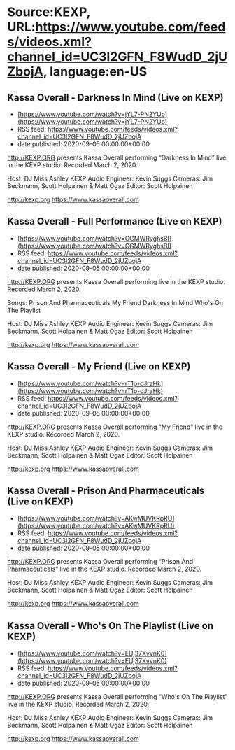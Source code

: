 # Source:KEXP, URL:https://www.youtube.com/feeds/videos.xml?channel_id=UC3I2GFN_F8WudD_2jUZbojA, language:en-US

## Kassa Overall - Darkness In Mind (Live on KEXP)
 - [https://www.youtube.com/watch?v=jYL7-PN2YUo](https://www.youtube.com/watch?v=jYL7-PN2YUo)
 - RSS feed: https://www.youtube.com/feeds/videos.xml?channel_id=UC3I2GFN_F8WudD_2jUZbojA
 - date published: 2020-09-05 00:00:00+00:00

http://KEXP.ORG presents Kassa Overall performing “Darkness In Mind” live in the KEXP studio. Recorded March 2, 2020.

Host: DJ Miss Ashley
KEXP Audio Engineer: Kevin Suggs
Cameras: Jim Beckmann, Scott Holpainen & Matt Ogaz
Editor: Scott Holpainen

http://kexp.org
https://www.kassaoverall.com

## Kassa Overall - Full Performance (Live on KEXP)
 - [https://www.youtube.com/watch?v=GGMWRyghsBI](https://www.youtube.com/watch?v=GGMWRyghsBI)
 - RSS feed: https://www.youtube.com/feeds/videos.xml?channel_id=UC3I2GFN_F8WudD_2jUZbojA
 - date published: 2020-09-05 00:00:00+00:00

http://KEXP.ORG presents Kassa Overall performing live in the KEXP studio. Recorded March 2, 2020.

Songs:
Prison And Pharmaceuticals
My Friend
Darkness In Mind
Who's On The Playlist

Host: DJ Miss Ashley
KEXP Audio Engineer: Kevin Suggs
Cameras: Jim Beckmann, Scott Holpainen & Matt Ogaz
Editor: Scott Holpainen

http://kexp.org
https://www.kassaoverall.com

## Kassa Overall - My Friend (Live on KEXP)
 - [https://www.youtube.com/watch?v=rT1p-oJraHk](https://www.youtube.com/watch?v=rT1p-oJraHk)
 - RSS feed: https://www.youtube.com/feeds/videos.xml?channel_id=UC3I2GFN_F8WudD_2jUZbojA
 - date published: 2020-09-05 00:00:00+00:00

http://KEXP.ORG presents Kassa Overall performing “My Friend” live in the KEXP studio. Recorded March 2, 2020.

Host: DJ Miss Ashley
KEXP Audio Engineer: Kevin Suggs
Cameras: Jim Beckmann, Scott Holpainen & Matt Ogaz
Editor: Scott Holpainen

http://kexp.org
https://www.kassaoverall.com

## Kassa Overall - Prison And Pharmaceuticals (Live on KEXP)
 - [https://www.youtube.com/watch?v=AKwMUVKRpRU](https://www.youtube.com/watch?v=AKwMUVKRpRU)
 - RSS feed: https://www.youtube.com/feeds/videos.xml?channel_id=UC3I2GFN_F8WudD_2jUZbojA
 - date published: 2020-09-05 00:00:00+00:00

http://KEXP.ORG presents Kassa Overall performing “Prison And Pharmaceuticals” live in the KEXP studio. Recorded March 2, 2020.

Host: DJ Miss Ashley
KEXP Audio Engineer: Kevin Suggs
Cameras: Jim Beckmann, Scott Holpainen & Matt Ogaz
Editor: Scott Holpainen

http://kexp.org
https://www.kassaoverall.com

## Kassa Overall - Who's On The Playlist (Live on KEXP)
 - [https://www.youtube.com/watch?v=EUj37XvvnK0](https://www.youtube.com/watch?v=EUj37XvvnK0)
 - RSS feed: https://www.youtube.com/feeds/videos.xml?channel_id=UC3I2GFN_F8WudD_2jUZbojA
 - date published: 2020-09-05 00:00:00+00:00

http://KEXP.ORG presents Kassa Overall performing “Who's On The Playlist” live in the KEXP studio. Recorded March 2, 2020.

Host: DJ Miss Ashley
KEXP Audio Engineer: Kevin Suggs
Cameras: Jim Beckmann, Scott Holpainen & Matt Ogaz
Editor: Scott Holpainen

http://kexp.org
https://www.kassaoverall.com

